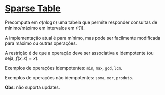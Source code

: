 # [Sparse Table](sparse_table.cpp)

Precomputa em $\mathcal{O}(n \log n)$ uma tabela que permite responder consultas de mínimo/máximo em intervalos em $\mathcal{O}(1)$.

A implementação atual é para mínimo, mas pode ser facilmente modificada para máximo ou outras operações.

A restrição é de que a operação deve ser associativa e idempotente (ou seja, $f(x, x) = x$).

Exemplos de operações idempotentes: `min`, `max`, `gcd`, `lcm`.

Exemplos de operações não idempotentes: `soma`, `xor`, `produto`.

**Obs**: não suporta updates.
